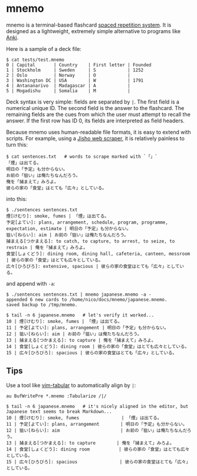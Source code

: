 # mnemo

mnemo is a terminal-based flashcard [spaced repetition system](https://en.wikipedia.org/wiki/Spaced_repetition). It is designed as a lightweight, extremely simple alternative to programs like [Anki](https://apps.ankiweb.net/).

Here is a sample of a deck file:

```
$ cat tests/test.mnemo
0 | Capital       | Country    | First letter | Founded
1 | Stockholm     | Sweden     | S            | 1252
2 | Oslo          | Norway     | O            |
3 | Washington DC | USA        | W            | 1791
4 | Antananarivo  | Madagascar | A            |
5 | Mogadishu     | Somalia    | M            |
```

Deck syntax is very simple: fields are separated by `|`. The first field is a numerical unique ID. The second field is the answer to the flashcard. The remaining fields are the cues from which the user must attempt to recall the answer. If the first row has ID 0, its fields are interpreted as field headers.

Because mnemo uses human-readable file formats, it is easy to extend with scripts. For example, using a [Jisho web scraper](https://github.com/yettinmoor/jisho-cli), it is relatively painless to turn this:

```
$ cat sentences.txt   # words to scrape marked with `「」`
「煙」は出てる。
明日の「予定」も分からない。
お前の「狙い」は俺たちなんだろう。
俺を「捕まえて」みろよ。
彼らの家の「食堂」はとても「広々」としている。
```

into this:

```
$ ./sentences sentences.txt
煙[けむり]: smoke, fumes | 「煙」は出てる。
予定[よてい]: plans, arrangement, schedule, program, programme, expectation, estimate | 明日の「予定」も分からない。
狙い[ねらい]: aim | お前の「狙い」は俺たちなんだろう。
捕まえる[つかまえる]: to catch, to capture, to arrest, to seize, to restrain | 俺を「捕まえて」みろよ。
食堂[しょくどう]: dining room, dining hall, cafeteria, canteen, messroom | 彼らの家の「食堂」はとても広々としている。
広々[ひろびろ]: extensive, spacious | 彼らの家の食堂はとても「広々」としている。
```

and append with `-a`:

```
$ ./sentences sentences.txt | mnemo japanese.mnemo -a -
appended 6 new cards to /home/nico/docs/mnemo/japanese.mnemo.
saved backup to /tmp/mnemo.

$ tail -n 6 japanese.mnemo   # let's verify it worked...
10 | 煙[けむり]: smoke, fumes | 「煙」は出てる。
11 | 予定[よてい]: plans, arrangement | 明日の「予定」も分からない。
12 | 狙い[ねらい]: aim | お前の「狙い」は俺たちなんだろう。
13 | 捕まえる[つかまえる]: to capture | 俺を「捕まえて」みろよ。
14 | 食堂[しょくどう]: dining room | 彼らの家の「食堂」はとても広々としている。
15 | 広々[ひろびろ]: spacious | 彼らの家の食堂はとても「広々」としている。
```

## Tips

Use a tool like [vim-tabular](https://github.com/godlygeek/tabular) to automatically align by `|`:

```{vimscript}
au BufWritePre *.mnemo :Tabularize /|/
```

```
$ tail -n 6 japanese.mnemo   # it's nicely aligned in the editor, but Japanese text seems to break Markdown...
10 | 煙[けむり]: smoke, fumes                | 「煙」は出てる。
11 | 予定[よてい]: plans, arrangement        | 明日の「予定」も分からない。
12 | 狙い[ねらい]: aim                       | お前の「狙い」は俺たちなんだろう。
13 | 捕まえる[つかまえる]: to capture        | 俺を「捕まえて」みろよ。
14 | 食堂[しょくどう]: dining room           | 彼らの家の「食堂」はとても広々としている。
15 | 広々[ひろびろ]: spacious                | 彼らの家の食堂はとても「広々」としている。
```
